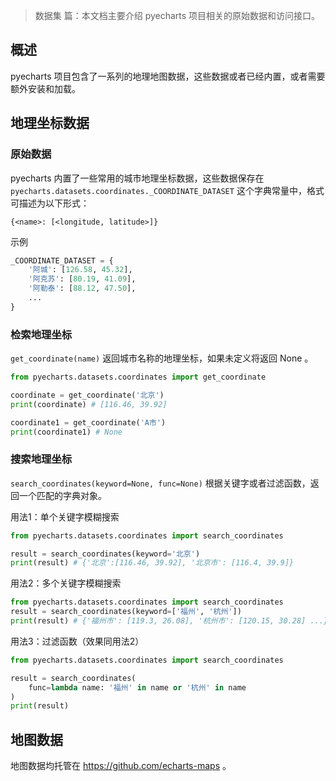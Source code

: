 > 数据集 篇：本文档主要介绍 pyecharts 项目相关的原始数据和访问接口。

## 概述

pyecharts 项目包含了一系列的地理地图数据，这些数据或者已经内置，或者需要额外安装和加载。

## 地理坐标数据

### 原始数据

pyecharts 内置了一些常用的城市地理坐标数据，这些数据保存在 `pyecharts.datasets.coordinates._COORDINATE_DATASET` 这个字典常量中，格式可描述为以下形式：

```
{<name>: [<longitude, latitude>]}
```

示例

```python
_COORDINATE_DATASET = {
    '阿城': [126.58, 45.32],
    '阿克苏': [80.19, 41.09],
    '阿勒泰': [88.12, 47.50],
    ...
}
```

### 检索地理坐标

`get_coordinate(name)` 返回城市名称的地理坐标，如果未定义将返回 None 。

```python
from pyecharts.datasets.coordinates import get_coordinate

coordinate = get_coordinate('北京')
print(coordinate) # [116.46, 39.92]

coordinate1 = get_coordinate('A市')
print(coordinate1) # None
```

### 搜索地理坐标

`search_coordinates(keyword=None, func=None)` 根据关键字或者过滤函数，返回一个匹配的字典对象。

用法1：单个关键字模糊搜索

```python
from pyecharts.datasets.coordinates import search_coordinates

result = search_coordinates(keyword='北京')
print(result) # {'北京':[116.46, 39.92], '北京市': [116.4, 39.9]}
```

用法2：多个关键字模糊搜索

```python
from pyecharts.datasets.coordinates import search_coordinates
result = search_coordinates(keyword=['福州', '杭州'])
print(result) # {'福州市': [119.3, 26.08], '杭州市': [120.15, 30.28] ...} 
```

用法3：过滤函数（效果同用法2）

```python
from pyecharts.datasets.coordinates import search_coordinates

result = search_coordinates(
    func=lambda name: '福州' in name or '杭州' in name
)
print(result)
```

## 地图数据

地图数据均托管在 https://github.com/echarts-maps 。